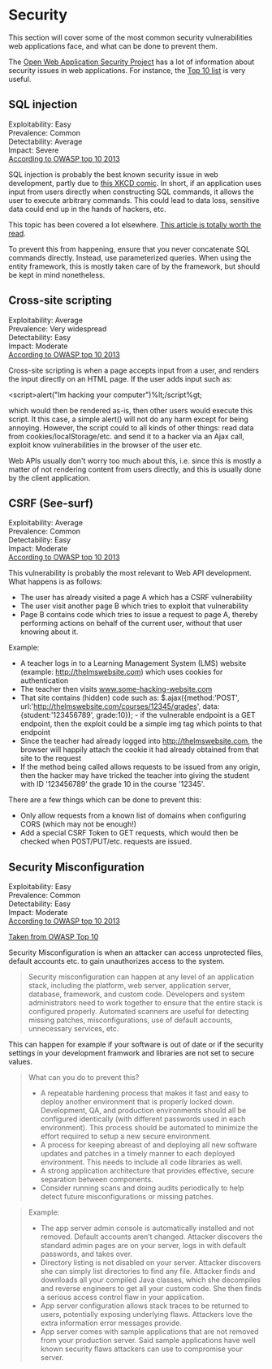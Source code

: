 # Security

This section will cover some of the most common security vulnerabilities web applications face, and what can be done to prevent them.

The [Open Web Application Security Project](https://www.owasp.org/index.php/Main_Page) has a lot of information about security issues in web applications. For instance, the [Top 10 list](https://www.owasp.org/index.php/Category:OWASP_Top_Ten_Project#tab=OWASP_Top_10_for_2013) is very useful.

## SQL injection

Exploitability: Easy  
Prevalence: Common  
Detectability: Average  
Impact: Severe  
[According to OWASP top 10 2013](https://www.owasp.org/index.php/Top_10_2013-A1-Injection)

SQL injection is probably the best known security issue in web development, partly due to [this XKCD comic](https://xkcd.com/327/). In short, if an application uses input from users directly when constructing SQL commands, it allows the user to execute arbitrary commands. This could lead to data loss, sensitive data could end up in the hands of hackers, etc.

This topic has been covered a lot elsewhere. [This article is totally worth the read](https://www.troyhunt.com/everything-you-wanted-to-know-about-sql/).

To prevent this from happening, ensure that you never concatenate SQL commands directly. Instead, use parameterized queries. When using the entity framework, this is mostly taken care of by the framework, but should be kept in mind nonetheless.

## Cross-site scripting

Exploitability: Average  
Prevalence: Very widespread  
Detectability: Easy  
Impact: Moderate  
[According to OWASP top 10 2013](https://www.owasp.org/index.php/Top_10_2013-A3-Cross-Site_Scripting_(XSS))

Cross-site scripting is when a page accepts input from a user, and renders the input directly on an HTML page. If the user adds input such as:

&lt;script&gt;alert("Im hacking your computer")%lt;/script%gt;

which would then be rendered as-is, then other users would execute this script. It this case, a simple alert() will not do any harm except for being annoying. However, the script could to all kinds of other things: read data from cookies/localStorage/etc. and send it to a hacker via an Ajax call, exploit know vulnerabilities in the browser of the user etc.

Web APIs usually don't worry too much about this, i.e. since this is mostly a matter of not rendering content from users directly, and this is usually done by the client application.

## CSRF (See-surf)

Exploitability: Average  
Prevalence: Common  
Detectability: Easy  
Impact: Moderate  
[According to OWASP top 10 2013](https://www.owasp.org/index.php/Top_10_2013-A8-Cross-Site_Request_Forgery_(CSRF))

This vulnerability is probably the most relevant to Web API development. What happens is as follows:

* The user has already visited a page A which has a CSRF vulnerability
* The user visit another page B which tries to exploit that vulnerability
* Page B contains code which tries to issue a request to page A, thereby performing actions on behalf of the current user, without that user knowing about it.

Example:

* A teacher logs in to a Learning Management System (LMS) website (example: http://thelmswebsite.com) which uses cookies for authentication
* The teacher then visits www.some-hacking-website.com
* That site contains (hidden) code such as: $.ajax({method:'POST', url:'http://thelmswebsite.com/courses/12345/grades', data:{student:'123456789', grade:10}); - if the vulnerable endpoint is a GET endpoint, then the exploit could be a simple img tag which points to that endpoint
* Since the teacher had already logged into http://thelmswebsite.com, the browser will happily attach the cookie it had already obtained from that site to the request
* If the method being called allows requests to be issued from any origin, then the hacker may have tricked the teacher into giving the student with ID '123456789' the grade 10 in the course '12345'.

There are a few things which can be done to prevent this:

* Only allow requests from a known list of domains when configuring CORS (which may not be enough!)
* Add a special CSRF Token to GET requests, which would then be checked when POST/PUT/etc. requests are issued.

## Security Misconfiguration

Exploitability: Easy  
Prevalence: Common  
Detectability: Easy  
Impact: Moderate  
[According to OWASP top 10 2013](https://www.owasp.org/index.php/Top_10_2013-A5-Security_Misconfiguration)


[Taken from OWASP Top 10](https://www.owasp.org/index.php/Top_10_2013-A5-Security_Misconfiguration)

Security Misconfiguration is when an attacker can access unprotected files, default accounts etc. to gain unauthorizes access to the system.

> Security misconfiguration can happen at any level of an application stack, including the platform, web server, application server, database, framework, and custom code. Developers and system administrators need to work together to ensure that the entire stack is configured properly. Automated scanners are useful for detecting missing patches, misconfigurations, use of default accounts, unnecessary services, etc.

This can happen for example if your software is out of date or if the security settings in your development framwork and libraries are not set to secure values. 

> What can you do to prevent this?
> * A repeatable hardening process that makes it fast and easy to deploy another environment that is properly locked down. Development, QA, and production environments should all be configured identically (with different passwords used in each environment). This process should be automated to minimize the effort required to setup a new secure environment.
> * A process for keeping abreast of and deploying all new software updates and patches in a timely manner to each deployed environment. This needs to include all code libraries as well.
> * A strong application architecture that provides effective, secure separation between components.
> * Consider running scans and doing audits periodically to help detect future misconfigurations or missing patches.

> Example:
> * The app server admin console is automatically installed and not removed. Default accounts aren’t changed. Attacker discovers the standard admin pages are on your server, logs in with default passwords, and takes over.
> * Directory listing is not disabled on your server. Attacker discovers she can simply list directories to find any file. Attacker finds and downloads all your compiled Java classes, which she decompiles and reverse engineers to get all your custom code. She then finds a serious access control flaw in your application.
> * App server configuration allows stack traces to be returned to users, potentially exposing underlying flaws. Attackers love the extra information error messages provide.
> * App server comes with sample applications that are not removed from your production server. Said sample applications have well known security flaws attackers can use to compromise your server.




